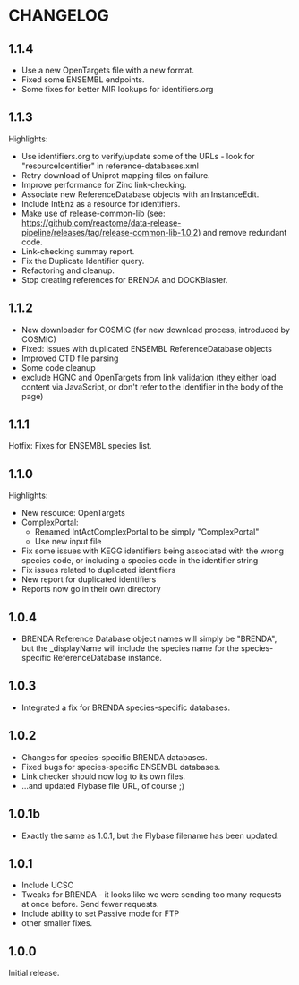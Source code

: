 # CHANGELOG

## 1.1.4
 - Use a new OpenTargets file with a new format.
 - Fixed some ENSEMBL endpoints.
 - Some fixes for better MIR lookups for identifiers.org

## 1.1.3
Highlights:
 - Use identifiers.org to verify/update some of the URLs - look for "resourceIdentifier" in reference-databases.xml
 - Retry download of Uniprot mapping files on failure.
 - Improve performance for Zinc link-checking.
 - Associate new ReferenceDatabase objects with an InstanceEdit.
 - Include IntEnz as a resource for identifiers.
 - Make use of release-common-lib (see: https://github.com/reactome/data-release-pipeline/releases/tag/release-common-lib-1.0.2) and remove redundant code.
 - Link-checking summay report.
 - Fix the Duplicate Identifier query.
 - Refactoring and cleanup.
 - Stop creating references for BRENDA and DOCKBlaster.
 

## 1.1.2
 - New downloader for COSMIC (for new download process, introduced by COSMIC)
 - Fixed: issues with duplicated ENSEMBL ReferenceDatabase objects
 - Improved CTD file parsing
 - Some code cleanup
 - exclude HGNC and OpenTargets from link validation (they either load content via JavaScript, or don't refer to the identifier in the body of the page)

## 1.1.1
Hotfix: Fixes for ENSEMBL species list.

## 1.1.0
Highlights:
 - New resource: OpenTargets
 - ComplexPortal: 
   - Renamed IntActComplexPortal to be simply "ComplexPortal"
   - Use new input file
 - Fix some issues with KEGG identifiers being associated with the wrong species code, or including a species code in the identifier string
 - Fix issues related to duplicated identifiers
 - New report for duplicated identifiers
 - Reports now go in their own directory

## 1.0.4
 - BRENDA Reference Database object names will simply be "BRENDA", but the _displayName will include the species name for the species-specific ReferenceDatabase instance.

## 1.0.3
 - Integrated a fix for BRENDA species-specific databases.

## 1.0.2
 - Changes for species-specific BRENDA databases.
 - Fixed bugs for species-specific ENSEMBL databases.
 - Link checker should now log to its own files.
 - ...and updated Flybase file URL, of course ;)

## 1.0.1b
 - Exactly the same as 1.0.1, but the Flybase filename has been updated.

## 1.0.1
 - Include UCSC
 - Tweaks for BRENDA - it looks like we were sending too many requests at once before. Send fewer requests.
 - Include ability to set Passive mode for FTP
 - other smaller fixes.

## 1.0.0
Initial release.
